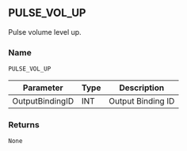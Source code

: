## PULSE\_VOL\_UP

Pulse volume level up.


### Name

`PULSE_VOL_UP`


| Parameter       | Type | Description       |
| --------------- | ---- | ----------------- |
| OutputBindingID | INT  | Output Binding ID |


### Returns

`None`